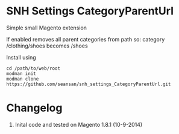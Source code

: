 SNH Settings CategoryParentUrl
=========

Simple small Magento extension

If enabled removes all parent categories from path so: category /clothing/shoes becomes /shoes

Install using 
```
cd /path/to/web/root
modman init
modman clone https://github.com/seansan/snh_settings_CategoryParentUrl.git
```

Changelog
=========
1. Inital code and tested on Magento 1.8.1 (10-9-2014)


